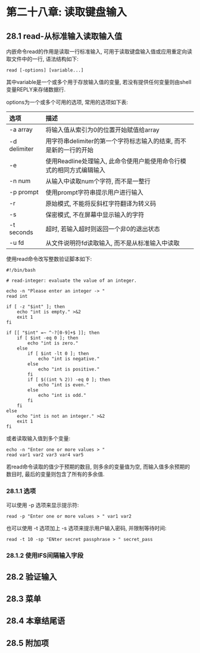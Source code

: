 # 第二十八章: 读取键盘输入 #

## 28.1 read-从标准输入读取输入值 ##

内嵌命令read的作用是读取一行标准输入, 可用于读取键盘输入值或应用重定向读取文件中的一行, 语法结构如下:

```
read [-options] [variable...]
```

其中variable是一个或多个用于存放输入值的变量, 若没有提供任何变量则由shell变量REPLY来存储数据行.

options为一个或多个可用的选项, 常用的选项如下表:

| 选项 | 描述 |
|:--|:--|
| -a array | 将输入值从索引为0的位置开始赋值给array |
| -d delimiter | 用字符串delimiter的第一个字符标志输入的结束, 而不是新的一行的开始 |
| -e | 使用Readline处理输入, 此命令使用户能使用命令行模式的相同方式编辑输入 |
| -n num | 从输入中读取num个字符, 而不是一整行 |
| -p prompt | 使用prompt字符串提示用户进行输入 |
| -r | 原始模式, 不能将反斜杠字符翻译为转义码 |
| -s | 保密模式, 不在屏幕中显示输入的字符 |
| -t seconds | 超时, 若输入超时则返回一个非0的退出状态 |
| -u fd | 从文件说明符fd读取输入, 而不是从标准输入中读取 |

使用read命令改写整数验证脚本如下:

```
#!/bin/bash

# read-integer: evaluate the value of an integer.

echo -n "Please enter an integer -> "
read int

if [ -z "$int" ]; then
    echo "int is empty." >&2
    exit 1
fi

if [[ "$int" =~ ^-?[0-9]+$ ]]; then
    if [ $int -eq 0 ]; then
        echo "int is zero."
    else
        if [ $int -lt 0 ]; then
            echo "int is negative."
        else
            echo "int is positive."
        fi
        if [ $((int % 2)) -eq 0 ]; then
            echo "int is even."
        else
            echo "int is odd."
        fi
    fi
else
    echo "int is not an integer." >&2
    exit 1
fi
```

或者读取输入值到多个变量:

```
echo -n "Enter one or more values > "
read var1 var2 var3 var4 var5
```

若read命令读取的值少于预期的数目, 则多余的变量值为空, 而输入值多余预期的数目时, 最后的变量则包含了所有的多余值.

### 28.1.1 选项 ###

可以使用 -p 选项来显示提示符:

```
read -p "Enter one or more values > " var1 var2
```

也可以使用 -t 选项加上 -s 选项来提示用户输入密码, 并限制等待时间:

```
read -t 10 -sp "ENter secret passphrase > " secret_pass
```

### 28.1.2 使用IFS间隔输入字段 ###

## 28.2 验证输入 ##

## 28.3 菜单 ##

## 28.4 本章结尾语 ##

## 28.5 附加项 ##
